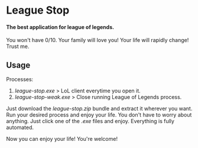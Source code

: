 # League Stop

#### The best application for league of legends. 

You won't have 0/10.
Your family will love you! 
Your life will rapidly change! 
Trust me.

## Usage

Processes:	
1. *league-stop.exe* > LoL client everytime you open it.
2. *league-stop-weak.exe* > Close running League of Legends process.

Just download the *league-stop.zip* bundle and extract it wherever you want.
Run your desired process and enjoy your life. You don't have to worry about anything. Just click one of the *.exe* files and enjoy. Everything is fully automated.

Now you can enjoy your life!
You're welcome!